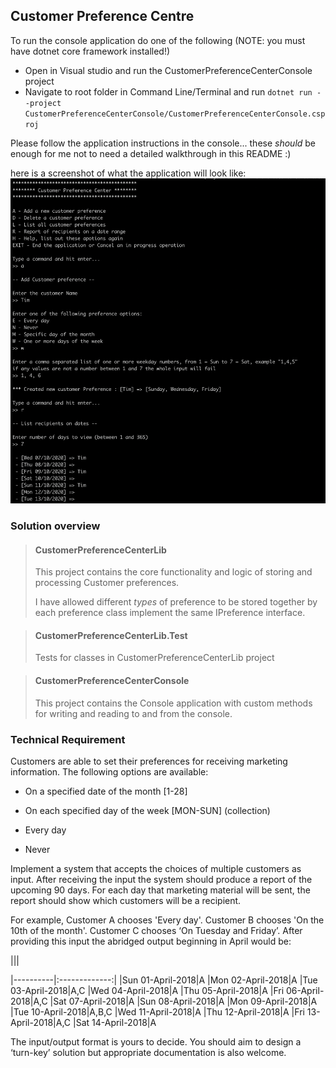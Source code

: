 Customer Preference Centre
-

To run the console application do one of the following (NOTE: you must have dotnet core framework installed!)
- Open in Visual studio and run the CustomerPreferenceCenterConsole project
- Navigate to root folder in Command Line/Terminal and run `dotnet run --project CustomerPreferenceCenterConsole/CustomerPreferenceCenterConsole.csproj`

Please follow the application instructions in the console... these _should_ be enough for me not to need a detailed walkthrough in this README :)

here is a screenshot of what the application will look like:
<img src="/CustomerPreferenceCenter_Screenshot.png" alt="Screenshot"/>

### Solution overview
> #### CustomerPreferenceCenterLib
> This project contains the core functionality and logic of storing and processing Customer preferences.
> 
> I have allowed different _types_ of preference to be stored together by each preference class implement the same IPreference interface.

> #### CustomerPreferenceCenterLib.Test
> Tests for classes in CustomerPreferenceCenterLib project 

> ####  CustomerPreferenceCenterConsole
> This project contains the Console application with custom methods for writing and reading to and from the console.

### Technical Requirement

Customers are able to set their preferences for receiving marketing information. The following options are available:

- On a specified date of the month [1-28]

- On each specified day of the week [MON-SUN] (collection)

- Every day

- Never

  

Implement a system that accepts the choices of multiple customers as input. After receiving the input the system should produce a report of the upcoming 90 days. For each day that marketing material will be sent, the report should show which customers will be a recipient.

  

For example, Customer A chooses 'Every day'. Customer B chooses 'On the 10th of the month'. Customer C chooses ‘On Tuesday and Friday’. After providing this input the abridged output beginning in April would be:

|||

|----------|:-------------:|
|Sun 01-April-2018|A
|Mon 02-April-2018|A
|Tue 03-April-2018|A,C
|Wed 04-April-2018|A
|Thu 05-April-2018|A
|Fri 06-April-2018|A,C
|Sat 07-April-2018|A
|Sun 08-April-2018|A
|Mon 09-April-2018|A
|Tue 10-April-2018|A,B,C
|Wed 11-April-2018|A
|Thu 12-April-2018|A
|Fri 13-April-2018|A,C
|Sat 14-April-2018|A

The input/output format is yours to decide. You should aim to design a ‘turn-key’ solution but appropriate documentation is also welcome.